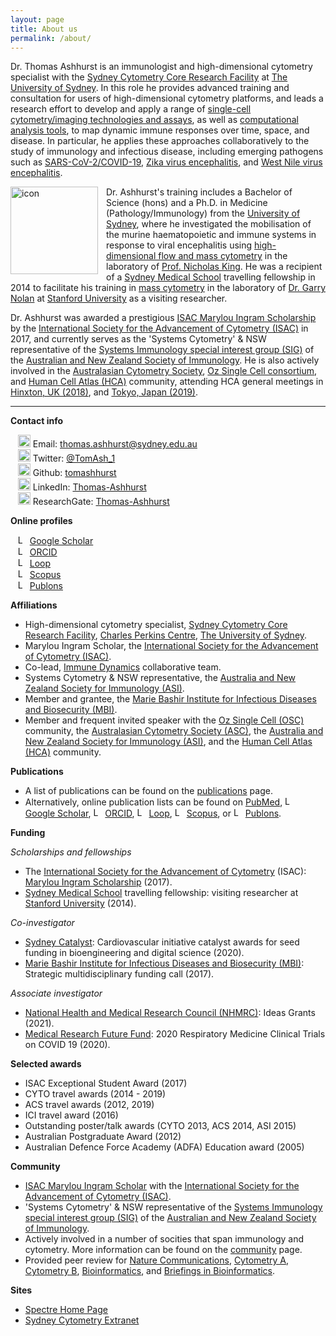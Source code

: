 ```yaml
---
layout: page
title: About us
permalink: /about/
---
```


Dr. Thomas Ashhurst is an immunologist and high-dimensional cytometry specialist with the [Sydney Cytometry Core Research Facility](https://sydneycytometry.org.au) at [The University of Sydney](https://www.sydney.edu.au/). In this role he provides advanced training and consultation for users of high-dimensional cytometry platforms, and leads a research effort to develop and apply a range of [single-cell cytometry/imaging technologies and assays](https://tomashhurst.github.io/research/#high-dimensional-cytometry-and-imaging-technologies), as well as [computational analysis tools](https://tomashhurst.github.io/research/#computational-analysis-approaches), to map dynamic immune responses over time, space, and disease. In particular, he applies these approaches collaboratively to the study of immunology and infectious disease, including emerging pathogens such as [SARS-CoV-2/COVID-19](https://tomashhurst.github.io/research/#application-to-disease), [Zika virus encephalitis](https://tomashhurst.github.io/research/#application-to-disease), and [West Nile virus encephalitis](https://tomashhurst.github.io/research/#application-to-disease).

<div class='row'>
    <div class="image">
        <a href="#">
            <img src="https://raw.githubusercontent.com/tomashhurst/tomashhurst.github.io/master/images/TA%20cropped.jpg" alt="icon" width="140" align="left" style="padding-left: 0px; padding-right: 10px; padding-top: 0px; padding-bottom: 5px">
        </a>
    </div>
</div>

Dr. Ashhurst's training includes a Bachelor of Science (hons) and a Ph.D. in Medicine (Pathology/Immunology) from the [University of Sydney](https://www.sydney.edu.au/), where he investigated the mobilisation of the murine haematopoietic and immune systems in response to viral encephalitis using [high-dimensional flow and mass cytometry](https://tomashhurst.github.io/research/#high-dimensional-cytometry-and-imaging-technologies) in the laboratory of [Prof. Nicholas King](https://www.sydney.edu.au/medicine-health/about/our-people/academic-staff/nicholas-king.html). He was a recipient of a [Sydney Medical School](https://www.sydney.edu.au/medicine-health/schools/sydney-medical-school.html) travelling fellowship in 2014 to facilitate his training in [mass cytometry](https://tomashhurst.github.io/research/#high-dimensional-cytometry-and-imaging-technologies) in the laboratory of [Dr. Garry Nolan](http://web.stanford.edu/group/nolan/) at [Stanford University](https://www.stanford.edu/) as a visiting researcher.

Dr. Ashhurst was awarded a prestigious [ISAC Marylou Ingram Scholarship](https://isac-net.org/page/Marylou-Ingram-Scholars) by the [International Society for the Advancement of Cytometry (ISAC)](https://isac-net.org/) in 2017, and currently serves as the 'Systems Cytometry' & NSW representative of the [Systems Immunology special interest group (SIG)](https://www.immunology.org.au/asi-programs-and-opportunities/special-interest-groups/systems-immunology/) of the [Australian and New Zealand Society of Immunology](https://www.immunology.org.au/). He is also actively involved in the [Australasian Cytometry Society](https://cytometry.org.au/), [Oz Single Cell consortium](https://www.singlecells.org.au/), and [Human Cell Atlas (HCA)](https://www.humancellatlas.org/) community, attending HCA general meetings in [Hinxton, UK (2018)](https://tomashhurst.github.io/community/), and [Tokyo, Japan (2019)](https://youtu.be/xYqd2w_aRH0?t=327).

---

**Contact info**

&nbsp;&nbsp;&nbsp;<img src="https://raw.githubusercontent.com/tomashhurst/tomashhurst.github.io/2a9877aba13f6f7b46b11728a68d7047debb0f36/custom_SVG/EmailSVG.svg" alt="Email logo" width="20"> Email: [thomas.ashhurst@sydney.edu.au](mailto:thomas.ashhurst@sydney.edu.au) <br/>
&nbsp;&nbsp;&nbsp;<img src="https://raw.githubusercontent.com/tomashhurst/tomashhurst.github.io/2a9877aba13f6f7b46b11728a68d7047debb0f36/custom_SVG/TwitterSVG.svg" alt="Twitter logo" width="20"> Twitter: [@TomAsh_1](https://twitter.com/TomAsh_1) <br/>
&nbsp;&nbsp;&nbsp;<img src="https://raw.githubusercontent.com/tomashhurst/tomashhurst.github.io/2a9877aba13f6f7b46b11728a68d7047debb0f36/custom_SVG/GithubSVG.svg" alt="Github logo" width="20"> Github: [tomashhurst](https://github.com/tomashhurst) <br/>
&nbsp;&nbsp;&nbsp;<img src="https://raw.githubusercontent.com/tomashhurst/tomashhurst.github.io/2a9877aba13f6f7b46b11728a68d7047debb0f36/custom_SVG/LinkedInSVG.svg" alt="LinkedIn logo" width="20"> LinkedIn: [Thomas-Ashhurst](https://www.linkedin.com/in/thomas-ashhurst/) <br/>
&nbsp;&nbsp;&nbsp;<img src="https://raw.githubusercontent.com/tomashhurst/tomashhurst.github.io/2a9877aba13f6f7b46b11728a68d7047debb0f36/custom_SVG/ResearchGate_icon_SVG.svg" alt="ResearchGate logo" width="20"> ResearchGate: [Thomas-Ashhurst](https://www.researchgate.net/profile/Thomas-Ashhurst) <br/>

**Online profiles**

&nbsp;&nbsp;&nbsp;<img src="https://raw.githubusercontent.com/tomashhurst/tomashhurst.github.io/2a9877aba13f6f7b46b11728a68d7047debb0f36/custom_SVG/Google_Scholar_logo.svg" alt="Logo" width="15"> [Google Scholar](https://scholar.google.com.au/citations?user=b1eTDlQAAAAJ&hl=en) <br/>
&nbsp;&nbsp;&nbsp;<img src="https://raw.githubusercontent.com/tomashhurst/tomashhurst.github.io/2a9877aba13f6f7b46b11728a68d7047debb0f36/custom_SVG/ORCID_iD.svg" alt="Logo" width="15"> [ORCID](https://orcid.org/0000-0001-7269-7773) <br/>
&nbsp;&nbsp;&nbsp;<img src="https://raw.githubusercontent.com/tomashhurst/tomashhurst.github.io/b5544b7d0236876ce33e51e6c8b5eb3e6ef55e84/custom_SVG/Loop.svg" alt="Logo" width="15"> [Loop](https://loop.frontiersin.org/people/241397) <br/>
&nbsp;&nbsp;&nbsp;<img src="https://raw.githubusercontent.com/tomashhurst/tomashhurst.github.io/a9738ae6b0e3712363450fd03e97e59690fc40cc/custom_SVG/Scopus_logo.svg" alt="Logo" width="15"> [Scopus](https://www.scopus.com/authid/detail.uri?authorId=55432845900) <br/>
&nbsp;&nbsp;&nbsp;<img src="https://raw.githubusercontent.com/tomashhurst/tomashhurst.github.io/cd9d6c3a93fa1dfe723622955b19be00b3729893/custom_SVG/Publons.svg" alt="Logo" width="15"> [Publons](https://publons.com/researcher/3719456/thomas-m-ashhurst/) <br/>

**Affiliations**

- High-dimensional cytometry specialist, [Sydney Cytometry Core Research Facility](https://sydneycytometry.org.au/), [Charles Perkins Centre](https://www.sydney.edu.au/charles-perkins-centre/), [The University of Sydney](https://www.sydney.edu.au/).
- Marylou Ingram Scholar, the [International Society for the Advancement of Cytometry (ISAC)](https://isac-net.org/).
- Co-lead, [Immune Dynamics](https://tomashhurst.github.io/immunedynamics) collaborative team.
- Systems Cytometry & NSW representative, the [Australia and New Zealand Society for Immunology (ASI)](https://www.immunology.org.au/).
- Member and grantee, the [Marie Bashir Institute for Infectious Diseases and Biosecurity (MBI)](https://www.sydney.edu.au/marie-bashir-institute/).
- Member and frequent invited speaker with the [Oz Single Cell (OSC)](https://www.singlecells.org.au/) community, the [Australasian Cytometry Society (ASC)](https://cytometry.org.au/), the [Australia and New Zealand Society for Immunology (ASI)](https://www.immunology.org.au/), and the [Human Cell Atlas (HCA)](https://www.humancellatlas.org/) community.

**Publications**

- A list of publications can be found on the [publications](https://tomashhurst.github.io/publications/) page. 
- Alternatively, online publication lists can be found on [PubMed](https://pubmed.ncbi.nlm.nih.gov/?term=thomas%20ashhurst&sort=date), <img src="https://raw.githubusercontent.com/tomashhurst/tomashhurst.github.io/2a9877aba13f6f7b46b11728a68d7047debb0f36/custom_SVG/Google_Scholar_logo.svg" alt="Logo" width="15"> [Google Scholar](https://scholar.google.com.au/citations?user=b1eTDlQAAAAJ&hl=en), 
<img src="https://raw.githubusercontent.com/tomashhurst/tomashhurst.github.io/2a9877aba13f6f7b46b11728a68d7047debb0f36/custom_SVG/ORCID_iD.svg" alt="Logo" width="15"> [ORCID](https://orcid.org/0000-0001-7269-7773), 
<img src="https://raw.githubusercontent.com/tomashhurst/tomashhurst.github.io/b5544b7d0236876ce33e51e6c8b5eb3e6ef55e84/custom_SVG/Loop.svg" alt="Logo" width="15"> [Loop](https://loop.frontiersin.org/people/241397), 
<img src="https://raw.githubusercontent.com/tomashhurst/tomashhurst.github.io/a9738ae6b0e3712363450fd03e97e59690fc40cc/custom_SVG/Scopus_logo.svg" alt="Logo" width="15"> [Scopus](https://www.scopus.com/authid/detail.uri?authorId=55432845900), or 
<img src="https://raw.githubusercontent.com/tomashhurst/tomashhurst.github.io/cd9d6c3a93fa1dfe723622955b19be00b3729893/custom_SVG/Publons.svg" alt="Logo" width="15"> [Publons](https://publons.com/researcher/3719456/thomas-m-ashhurst/). <br/>

**Funding**

*Scholarships and fellowships*

- The [International Society for the Advancement of Cytometry](https://isac-net.org/) (ISAC): [Marylou Ingram Scholarship](https://isac-net.org/page/Marylou-Ingram-Scholars) (2017).
- [Sydney Medical School](https://www.sydney.edu.au/medicine-health/schools/sydney-medical-school.html) travelling fellowship: visiting researcher at [Stanford University](https://www.stanford.edu/) (2014).

*Co-investigator*

- [Sydney Catalyst](https://sydneycatalyst.org.au/): Cardiovascular initiative catalyst awards for seed funding in bioengineering and digital science (2020).
- [Marie Bashir Institute for Infectious Diseases and Biosecurity (MBI)](https://www.sydney.edu.au/marie-bashir-institute/): Strategic multidisciplinary funding call (2017).

*Associate investigator*

- [National Health and Medical Research Council (NHMRC)](https://www.nhmrc.gov.au/): Ideas Grants (2021).
- [Medical Research Future Fund](https://www.health.gov.au/initiatives-and-programs/medical-research-future-fund): 2020 Respiratory Medicine Clinical Trials on COVID 19 (2020).

**Selected awards**

- ISAC Exceptional Student Award (2017)
- CYTO travel awards (2014 - 2019)
- ACS travel awards (2012, 2019)
- ICI travel award (2016)
- Outstanding poster/talk awards (CYTO 2013, ACS 2014, ASI 2015)
- Australian Postgraduate Award (2012)
- Australian Defence Force Academy (ADFA) Education award (2005)

**Community**

- [ISAC Marylou Ingram Scholar](https://isac-net.org/page/Marylou-Ingram-Scholars) with the [International Society for the Advancement of Cytometry (ISAC)](https://isac-net.org/).
- 'Systems Cytometry' & NSW representative of the [Systems Immunology special interest group (SIG)](https://www.immunology.org.au/asi-programs-and-opportunities/special-interest-groups/systems-immunology/) of the [Australian and New Zealand Society of Immunology](https://www.immunology.org.au/).
- Actively involved in a number of socities that span immunology and cytometry. More information can be found on the [community](https://tomashhurst.github.io/community/) page.
- Provided peer review for [Nature Communications](https://www.nature.com/ncomms/), [Cytometry A](https://onlinelibrary.wiley.com/journal/15524930), [Cytometry B](https://onlinelibrary.wiley.com/journal/15524957), [Bioinformatics](https://academic.oup.com/bioinformatics), and [Briefings in Bioinformatics](https://academic.oup.com/bib).

**Sites**

- [Spectre Home Page](https://github.com/ImmuneDynamics/Spectre)
- [Sydney Cytometry Extranet](https://sydneycytometry.org.au/wiki-launch)

<br />
